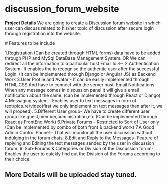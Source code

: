 # discussion_forum_website
**Project Details**
We are going to create a Discussion forum website in which user can discuss related to his/her topic of discussion after secure login through registration into the website. 
</hr>
# Features to be include

1.Registration (Can be created through HTML forms) data have to be added through PHP and MySql DataBase Management System. OR We can redirect all the information to a particular host Email Id.<-- 
2.Authentication System- It enables the to recognise the authentic user after the successful Login. (It can be implemented through Django or Angular JS) as Backend Work
3.User Profile and Avatar - It can be easily implemented through HTML,CSS And have to connect with the server host.
Email Notifications- When any message comes in discussion panel it will give a email  notification about the same. (can be implemented through React or Django)
4.Messaging system - Enables user to text messages in form of text/picture/video(first we only implement on text messages then after it, we will proceed).
5.Different User group- We have to create different user group like guest,member,administration,etc (Can be implemented through React as FrontEnd Work)
6.Private Forums - Restricted to Sort of User only (Can be implemented by combo of both front & backend work)
7.A Good Admin Control Pannel - That will monitor all the user discussion without indulging in the forum chats.
8.Edit and Reply to the Messages-  Feature of replying and Editing the text messages sended by the user in discussion forum.
9. Sub-Forums & Categories or Division of the Discussion forum- Enables the user to quickly find out the Division of the Forums according to their choice.



## More Details will be uploaded stay tuned.
